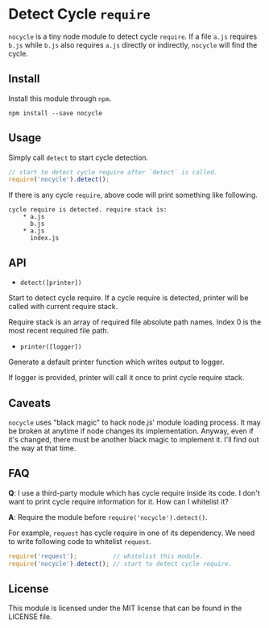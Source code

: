 # Detect Cycle `require` #

`nocycle` is a tiny node module to detect cycle `require`. If a file `a.js` requires `b.js` while `b.js` also requires `a.js` directly or indirectly, `nocycle` will find the cycle.

## Install ##

Install this module through `npm`.

	npm install --save nocycle

## Usage ##

Simply call `detect` to start cycle detection.

```javascript
// start to detect cycle require after `detect` is called.
require('nocycle').detect();
```

If there is any cycle `require`, above code will print something like following.

	cycle require is detected. require stack is:
		* a.js
		  b.js
		* a.js
		  index.js

## API ##

* `detect([printer])`

Start to detect cycle require. If a cycle require is detected, printer will be called with current require stack.

Require stack is an array of required file absolute path names. Index 0 is the most recent required file path.

* `printer([logger])`

Generate a default printer function which writes output to logger.

If logger is provided, printer will call it once to print cycle require stack.

## Caveats ##

`nocycle` uses "black magic" to hack node.js' module loading process. It may be broken at anytime if node changes its implementation. Anyway, even if it's changed, there must be another black magic to implement it. I'll find out the way at that time.

## FAQ ##

**Q**: I use a third-party module which has cycle require inside its code. I don't want to print cycle require information for it. How can I whitelist it?

**A**: Require the module before `require('nocycle').detect()`.

For example, `request` has cycle require in one of its dependency. We need to write following code to whitelist `request`.

```javascript
require('request');          // whitelist this module.
require('nocycle').detect(); // start to detect cycle require.
```

## License ##

This module is licensed under the MIT license that can be found in the LICENSE file.
